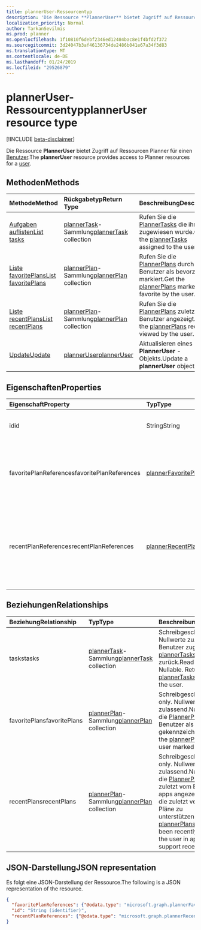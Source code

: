 ```yaml
---
title: plannerUser-Ressourcentyp
description: 'Die Ressource **PlannerUser** bietet Zugriff auf Ressourcen Planner für einen Benutzer. '
localization_priority: Normal
author: TarkanSevilmis
ms.prod: planner
ms.openlocfilehash: 1f10810f6debf2346ed12484bac8e1f4bfd2f372
ms.sourcegitcommit: 3d24047b3af46136734de2486b041e67a34f3d83
ms.translationtype: MT
ms.contentlocale: de-DE
ms.lasthandoff: 01/24/2019
ms.locfileid: "29526879"
---
```

# <a name="planneruser-resource-type"></a><span data-ttu-id="46327-103">plannerUser-Ressourcentyp</span><span class="sxs-lookup"><span data-stu-id="46327-103">plannerUser resource type</span></span>

[!INCLUDE [beta-disclaimer](../../includes/beta-disclaimer.md)]

<span data-ttu-id="46327-104">Die Ressource **PlannerUser** bietet Zugriff auf Ressourcen Planner für einen [Benutzer](user.md).</span><span class="sxs-lookup"><span data-stu-id="46327-104">The **plannerUser** resource provides access to Planner resources for a [user](user.md).</span></span> 


## <a name="methods"></a><span data-ttu-id="46327-105">Methoden</span><span class="sxs-lookup"><span data-stu-id="46327-105">Methods</span></span>

| <span data-ttu-id="46327-106">Methode</span><span class="sxs-lookup"><span data-stu-id="46327-106">Method</span></span>           | <span data-ttu-id="46327-107">Rückgabetyp</span><span class="sxs-lookup"><span data-stu-id="46327-107">Return Type</span></span>    |<span data-ttu-id="46327-108">Beschreibung</span><span class="sxs-lookup"><span data-stu-id="46327-108">Description</span></span>|
|:---------------|:--------|:----------|
|[<span data-ttu-id="46327-109">Aufgaben auflisten</span><span class="sxs-lookup"><span data-stu-id="46327-109">List tasks</span></span>](../api/planneruser-list-tasks.md) |<span data-ttu-id="46327-110">[plannerTask](plannertask.md)-Sammlung</span><span class="sxs-lookup"><span data-stu-id="46327-110">[plannerTask](plannertask.md) collection</span></span>| <span data-ttu-id="46327-111">Rufen Sie die [PlannerTasks](plannertask.md) die ihm zugewiesen wurde.</span><span class="sxs-lookup"><span data-stu-id="46327-111">Get the [plannerTasks](plannertask.md) assigned to the user.</span></span>|
|[<span data-ttu-id="46327-112">Liste favoritePlans</span><span class="sxs-lookup"><span data-stu-id="46327-112">List favoritePlans</span></span>](../api/planneruser-list-favoriteplans.md) |<span data-ttu-id="46327-113">[plannerPlan](plannerplan.md)-Sammlung</span><span class="sxs-lookup"><span data-stu-id="46327-113">[plannerPlan](plannerplan.md) collection</span></span>| <span data-ttu-id="46327-114">Rufen Sie die [PlannerPlans](plannerplan.md) durch den Benutzer als bevorzugten markiert.</span><span class="sxs-lookup"><span data-stu-id="46327-114">Get the [plannerPlans](plannerplan.md) marked as favorite by the user.</span></span>|
|[<span data-ttu-id="46327-115">Liste recentPlans</span><span class="sxs-lookup"><span data-stu-id="46327-115">List recentPlans</span></span>](../api/planneruser-list-recentplans.md) |<span data-ttu-id="46327-116">[plannerPlan](plannerplan.md)-Sammlung</span><span class="sxs-lookup"><span data-stu-id="46327-116">[plannerPlan](plannerplan.md) collection</span></span>| <span data-ttu-id="46327-117">Rufen Sie die [PlannerPlans](plannerplan.md) zuletzt vom Benutzer angezeigt.</span><span class="sxs-lookup"><span data-stu-id="46327-117">Get the [plannerPlans](plannerplan.md) recently viewed by the user.</span></span>|
|[<span data-ttu-id="46327-118">Update</span><span class="sxs-lookup"><span data-stu-id="46327-118">Update</span></span>](../api/planneruser-update.md) | [<span data-ttu-id="46327-119">plannerUser</span><span class="sxs-lookup"><span data-stu-id="46327-119">plannerUser</span></span>](planneruser.md)| <span data-ttu-id="46327-120">Aktualisieren eines **PlannerUser** -Objekts.</span><span class="sxs-lookup"><span data-stu-id="46327-120">Update a **plannerUser** object.</span></span> |


## <a name="properties"></a><span data-ttu-id="46327-121">Eigenschaften</span><span class="sxs-lookup"><span data-stu-id="46327-121">Properties</span></span>
| <span data-ttu-id="46327-122">Eigenschaft</span><span class="sxs-lookup"><span data-stu-id="46327-122">Property</span></span>     | <span data-ttu-id="46327-123">Typ</span><span class="sxs-lookup"><span data-stu-id="46327-123">Type</span></span>   |<span data-ttu-id="46327-124">Beschreibung</span><span class="sxs-lookup"><span data-stu-id="46327-124">Description</span></span>|
|:---------------|:--------|:----------|
|<span data-ttu-id="46327-125">id</span><span class="sxs-lookup"><span data-stu-id="46327-125">id</span></span>|<span data-ttu-id="46327-126">String</span><span class="sxs-lookup"><span data-stu-id="46327-126">String</span></span>| <span data-ttu-id="46327-127">Schreibgeschützt.</span><span class="sxs-lookup"><span data-stu-id="46327-127">Read-only.</span></span> <span data-ttu-id="46327-128">Bezeichner des der plannerUser</span><span class="sxs-lookup"><span data-stu-id="46327-128">Identifier of the plannerUser</span></span>|
|<span data-ttu-id="46327-129">favoritePlanReferences</span><span class="sxs-lookup"><span data-stu-id="46327-129">favoritePlanReferences</span></span>|[<span data-ttu-id="46327-130">plannerFavoritePlanReferenceCollection</span><span class="sxs-lookup"><span data-stu-id="46327-130">plannerFavoritePlanReferenceCollection</span></span>](plannerfavoriteplanreferencecollection.md)| <span data-ttu-id="46327-131">Eine Auflistung mit der Verweise auf die Pläne, die der Benutzer als Favoriten gekennzeichnet hat.</span><span class="sxs-lookup"><span data-stu-id="46327-131">A collection containing the references to the plans that the user has marked as favorites.</span></span>|
|<span data-ttu-id="46327-132">recentPlanReferences</span><span class="sxs-lookup"><span data-stu-id="46327-132">recentPlanReferences</span></span>|[<span data-ttu-id="46327-133">plannerRecentPlanReferenceCollection</span><span class="sxs-lookup"><span data-stu-id="46327-133">plannerRecentPlanReferenceCollection</span></span>](plannerrecentplanreferencecollection.md)| <span data-ttu-id="46327-134">Eine Auflistung mit Verweisen auf die Pläne, die zuletzt vom Benutzer in apps angezeigt wurden, die zuletzt verwendete Pläne zu unterstützen.</span><span class="sxs-lookup"><span data-stu-id="46327-134">A collection containing references to the plans that were viewed recently by the user in apps that support recent plans.</span></span>|

## <a name="relationships"></a><span data-ttu-id="46327-135">Beziehungen</span><span class="sxs-lookup"><span data-stu-id="46327-135">Relationships</span></span>
| <span data-ttu-id="46327-136">Beziehung</span><span class="sxs-lookup"><span data-stu-id="46327-136">Relationship</span></span> | <span data-ttu-id="46327-137">Typ</span><span class="sxs-lookup"><span data-stu-id="46327-137">Type</span></span>   |<span data-ttu-id="46327-138">Beschreibung</span><span class="sxs-lookup"><span data-stu-id="46327-138">Description</span></span>|
|:---------------|:--------|:----------|
|<span data-ttu-id="46327-139">tasks</span><span class="sxs-lookup"><span data-stu-id="46327-139">tasks</span></span>|<span data-ttu-id="46327-140">[plannerTask](plannertask.md)-Sammlung</span><span class="sxs-lookup"><span data-stu-id="46327-140">[plannerTask](plannertask.md) collection</span></span>| <span data-ttu-id="46327-p102">Schreibgeschützt. Lässt Nullwerte zu. Gibt die dem Benutzer zugewiesenen [plannerTasks](plannertask.md) zurück.</span><span class="sxs-lookup"><span data-stu-id="46327-p102">Read-only. Nullable. Returns the [plannerTasks](plannertask.md) assigned to the user.</span></span>|
|<span data-ttu-id="46327-144">favoritePlans</span><span class="sxs-lookup"><span data-stu-id="46327-144">favoritePlans</span></span>|<span data-ttu-id="46327-145">[plannerPlan](plannerplan.md)-Sammlung</span><span class="sxs-lookup"><span data-stu-id="46327-145">[plannerPlan](plannerplan.md) collection</span></span>| <span data-ttu-id="46327-146">Schreibgeschützt.</span><span class="sxs-lookup"><span data-stu-id="46327-146">Read-only.</span></span> <span data-ttu-id="46327-147">Nullwerte zulassend.</span><span class="sxs-lookup"><span data-stu-id="46327-147">Nullable.</span></span> <span data-ttu-id="46327-148">Gibt die [PlannerPlans](plannerplan.md) , die der Benutzer als Favoriten gekennzeichnet.</span><span class="sxs-lookup"><span data-stu-id="46327-148">Returns the [plannerPlans](plannerplan.md) that the user marked as favorites.</span></span>|
|<span data-ttu-id="46327-149">recentPlans</span><span class="sxs-lookup"><span data-stu-id="46327-149">recentPlans</span></span>|<span data-ttu-id="46327-150">[plannerPlan](plannerplan.md)-Sammlung</span><span class="sxs-lookup"><span data-stu-id="46327-150">[plannerPlan](plannerplan.md) collection</span></span>| <span data-ttu-id="46327-151">Schreibgeschützt.</span><span class="sxs-lookup"><span data-stu-id="46327-151">Read-only.</span></span> <span data-ttu-id="46327-152">Nullwerte zulassend.</span><span class="sxs-lookup"><span data-stu-id="46327-152">Nullable.</span></span> <span data-ttu-id="46327-153">Gibt die [PlannerPlans](plannerplan.md) , die zuletzt vom Benutzer in apps angezeigt wurden, die zuletzt verwendete Pläne zu unterstützen.</span><span class="sxs-lookup"><span data-stu-id="46327-153">Returns the [plannerPlans](plannerplan.md) that have been recently viewed by the user in apps that support recent plans.</span></span> |

## <a name="json-representation"></a><span data-ttu-id="46327-154">JSON-Darstellung</span><span class="sxs-lookup"><span data-stu-id="46327-154">JSON representation</span></span>
<span data-ttu-id="46327-155">Es folgt eine JSON-Darstellung der Ressource.</span><span class="sxs-lookup"><span data-stu-id="46327-155">The following is a JSON representation of the resource.</span></span>

<!-- {
  "blockType": "resource",
  "optionalProperties": [

  ],
  "@odata.type": "microsoft.graph.plannerUser"
}-->

```json
{
  "favoritePlanReferences": {"@odata.type": "microsoft.graph.plannerFavoritePlanReferenceCollection"},
  "id": "String (identifier)",
  "recentPlanReferences": {"@odata.type": "microsoft.graph.plannerRecentPlanReferenceCollection"}
}

```

<!-- uuid: 8fcb5dbc-d5aa-4681-8e31-b001d5168d79
2015-10-25 14:57:30 UTC -->
<!--
{
  "type": "#page.annotation",
  "description": "plannerUser resource",
  "keywords": "",
  "section": "documentation",
  "tocPath": "",
  "suppressions": [
    "Error: /api-reference/beta/resources/planneruser.md:\r\n      Exception processing links.\r\n    System.ArgumentException: Link Definition was null. Link text: !INCLUDE [beta-disclaimer](../../includes/beta-disclaimer.md)\r\n      at ApiDoctor.Validation.DocFile.get_LinkDestinations()\r\n      at ApiDoctor.Validation.DocSet.ValidateLinks(Boolean includeWarnings, String[] relativePathForFiles, IssueLogger issues, Boolean requireFilenameCaseMatch, Boolean printOrphanedFiles)"
  ]
}
-->
